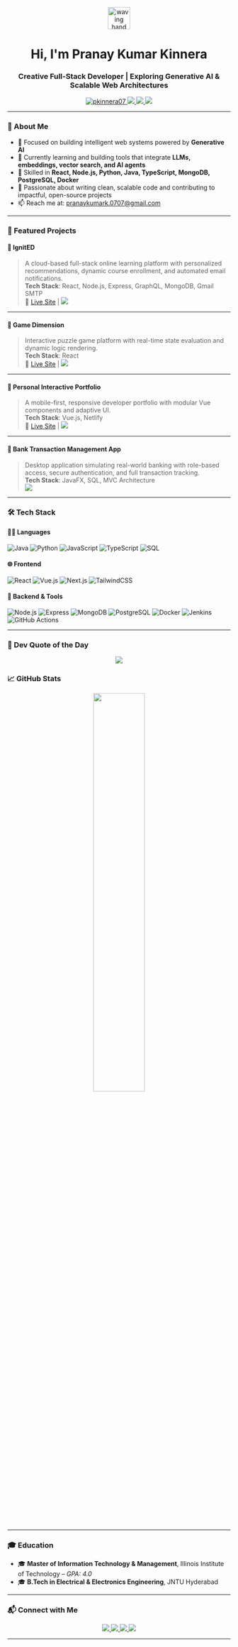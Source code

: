<p align="center">
  <img src="https://raw.githubusercontent.com/pkinnera07/pkinnera07/main/assets/wave.gif" width="50px" alt="waving hand" />
</p>
<h1 align="center">Hi, I'm Pranay Kumar Kinnera</h1>
<h3 align="center">Creative Full-Stack Developer | Exploring Generative AI & Scalable Web Architectures</h3>

<p align="center">
  <a href="https://github.com/pkinnera07">
    <img src="https://komarev.com/ghpvc/?username=pkinnera07&label=Profile%20views&color=0e75b6&style=flat" alt="pkinnera07" />
  </a>
  <a href="https://www.linkedin.com/in/pranay-kumar-kinnera/">
    <img src="https://img.shields.io/badge/LinkedIn-blue?style=flat-square&logo=linkedin" />
  </a>
  <a href="mailto:pranaykumark.0707@gmail.com">
    <img src="https://img.shields.io/badge/Gmail-red?style=flat-square&logo=gmail&logoColor=white" />
  </a>
  <a href="https://pranay-kumar-kinnera.netlify.app/">
    <img src="https://img.shields.io/badge/Portfolio-000?style=flat-square&logo=react&logoColor=yellow" />
  </a>
</p>

---

### 🚀 About Me

- 🎯 Focused on building intelligent web systems powered by **Generative AI**  
- 🌱 Currently learning and building tools that integrate **LLMs, embeddings, vector search, and AI agents**  
- 💬 Skilled in **React, Node.js, Python, Java, TypeScript, MongoDB, PostgreSQL, Docker**
- 🧠 Passionate about writing clean, scalable code and contributing to impactful, open-source projects  
- 📫 Reach me at: pranaykumark.0707@gmail.com  

---

### 💼 Featured Projects

#### 🔹 **IgnitED**  
> A cloud-based full-stack online learning platform with personalized recommendations, dynamic course enrollment, and automated email notifications.  
**Tech Stack**: React, Node.js, Express, GraphQL, MongoDB, Gmail SMTP  
🔗 [Live Site](https://your-live-site.com) | [<img src="https://img.shields.io/badge/GitHub-000?style=flat-square&logo=github&logoColor=white"/>](https://github.com/pkinnera07/Ignited)

---

#### 🔹 **Game Dimension**  
> Interactive puzzle game platform with real-time state evaluation and dynamic logic rendering.  
**Tech Stack**: React  
🔗 [Live Site](https://your-game-site.com) | [<img src="https://img.shields.io/badge/GitHub-000?style=flat-square&logo=github&logoColor=white"/>](https://github.com/pkinnera07/Game-Dimension)

---

#### 🔹 **Personal Interactive Portfolio**  
> A mobile-first, responsive developer portfolio with modular Vue components and adaptive UI.  
**Tech Stack**: Vue.js, Netlify  
🔗 [Live Site](https://pranay-kumar-kinnera.netlify.app/) | [<img src="https://img.shields.io/badge/GitHub-000?style=flat-square&logo=github&logoColor=white"/>](https://github.com/pkinnera07/portfolio-vue)

---

#### 🔹 **Bank Transaction Management App**  
> Desktop application simulating real-world banking with role-based access, secure authentication, and full transaction tracking.  
**Tech Stack**: JavaFX, SQL, MVC Architecture  
[<img src="https://img.shields.io/badge/GitHub-000?style=flat-square&logo=github&logoColor=white"/>](https://github.com/pkinnera07/Bank-Transaction-Manager)

---

### 🛠️ Tech Stack

#### 👨‍💻 Languages
![Java](https://img.shields.io/badge/Java-ED8B00?style=flat-square&logo=java)
![Python](https://img.shields.io/badge/Python-3776AB?style=flat-square&logo=python)
![JavaScript](https://img.shields.io/badge/JavaScript-F7DF1E?style=flat-square&logo=javascript)
![TypeScript](https://img.shields.io/badge/TypeScript-007ACC?style=flat-square&logo=typescript)
![SQL](https://img.shields.io/badge/SQL-4479A1?style=flat-square&logo=mysql)

#### 🌐 Frontend
![React](https://img.shields.io/badge/React-20232A?style=flat-square&logo=react)
![Vue.js](https://img.shields.io/badge/Vue.js-35495E?style=flat-square&logo=vue.js)
![Next.js](https://img.shields.io/badge/Next.js-000000?style=flat-square&logo=next.js)
![TailwindCSS](https://img.shields.io/badge/TailwindCSS-38B2AC?style=flat-square&logo=tailwind-css)

#### 🔧 Backend & Tools
![Node.js](https://img.shields.io/badge/Node.js-339933?style=flat-square&logo=nodedotjs)
![Express](https://img.shields.io/badge/Express.js-000000?style=flat-square&logo=express)
![MongoDB](https://img.shields.io/badge/MongoDB-4EA94B?style=flat-square&logo=mongodb)
![PostgreSQL](https://img.shields.io/badge/PostgreSQL-336791?style=flat-square&logo=postgresql)
![Docker](https://img.shields.io/badge/Docker-2496ED?style=flat-square&logo=docker)
![Jenkins](https://img.shields.io/badge/Jenkins-D24939?style=flat-square&logo=jenkins)
![GitHub Actions](https://img.shields.io/badge/GitHub_Actions-2088FF?style=flat-square&logo=github-actions)

---

### 🧠 Dev Quote of the Day

<p align="center">
  <img src="https://quotes-github-readme.vercel.app/api?type=horizontal&theme=dark" />
</p>

### 📈 GitHub Stats

<p align="center">
  <img src="https://github-readme-stats.vercel.app/api/top-langs/?username=pkinnera07&layout=compact&theme=radical" width="48%" />
</p>

---

### 🎓 Education

- 🎓 **Master of Information Technology & Management**, Illinois Institute of Technology – *GPA: 4.0*
- 🎓 **B.Tech in Electrical & Electronics Engineering**, JNTU Hyderabad

---

### 📬 Connect with Me

<p align="center">
  <a href="mailto:pranaykumark.0707@gmail.com">
    <img src="https://img.shields.io/badge/Gmail-pranaykumark.0707@gmail.com-D14836?style=for-the-badge&logo=gmail&logoColor=white" />
  </a>
  <a href="https://www.linkedin.com/in/pranay-kumar-kinnera/">
    <img src="https://img.shields.io/badge/LinkedIn-View_Profile-0077B5?style=for-the-badge&logo=linkedin&logoColor=white" />
  </a>
  <a href="https://pranay-kumar-kinnera.netlify.app/">
    <img src="https://img.shields.io/badge/Portfolio-pranay--kumar--kinnera.netlify.app-000000?style=for-the-badge&logo=react&logoColor=white" />
  </a>
  <a href="https://github.com/pkinnera07">
    <img src="https://img.shields.io/badge/GitHub-pkinnera07-181717?style=for-the-badge&logo=github&logoColor=white" />
  </a>
</p>

---

